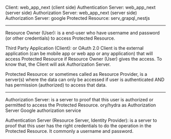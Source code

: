 
Client: web_app_next (client side)
Authentication Server: web_app_next (server side)
Authorization Server: web_app_next (server side)
Authorization Server: google
Protected Resource: serv_grapql_nestjs


----
Resource Owner (User): is a end-user who have username and password (or other credentials) to access Protected Resource.

Third Party Application (Client): or OAuth 2.0 Client is the external application (can be mobile app or web app or any application) that will access Protected Resource if Resource Owner (User) gives the access. To know that, the Client will ask Authorization Server.

Protected Resource: or sometimes called as Resource Provider, is a server(s) where the data can only be accessed if user is authenticated AND has permission (authorized) to access that data.

----
Authorization Server: is a server to proof that this user is authorized or permitted to access the Protected Resource. 
ory/hydra as Authorization Server
Google authorization service

Authentication Server (Resource Server, Identity Provider): is a server to proof that this user has the right credentials to do the operation in the Protected Resource. It commonly a username and password.

